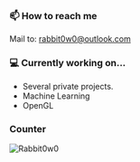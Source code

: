 ### 📫 How to reach me
Mail to: rabbit0w0@outlook.com

### 💻 Currently working on...
- Several private projects.
- Machine Learning
- OpenGL

### Counter
![Rabbit0w0](https://count.getloli.com/get/@Rabbit0w0)
